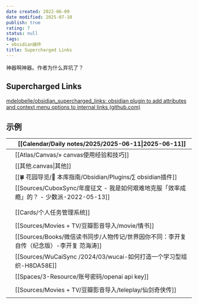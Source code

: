 ```yaml
---
date created: 2022-06-09
date modified: 2025-07-10
publish: true
rating: 7
status: null
tags:
- obsidian插件
title: Supercharged Links
---
```

神器啊神器。作者为什么弃坑了？

## Supercharged Links

[mdelobelle/obsidian_supercharged_links: obsidian plugin to add attributes and context menu options to internal links (github.com)](https://github.com/mdelobelle/obsidian_supercharged_links)

## 示例

|     | [[Calendar/Daily notes/2025/2025-06-11\|2025-06-11]] |
| --- | ----------------------------------------------- |
|     | [[Atlas/Canvas/» canvas使用经验和技巧]]                                |
|     | [[其他.canvas\|其他]]                               |
|     | [[🍀 花园导览/🧰 本库指南/Obsidian/Plugins/∑ obsidian插件]]                                |
|     | [[Sources/CuboxSync/年度征文 - 我是如何艰难地克服「效率成瘾」的？ - 少数派-2022-05-13]]   |
|     |                                                 |
|     |                                                 |
|     | [[Cards/个人任务管理系统]]                                    |
|     |                                                 |
|     | [[Sources/Movies + TV/豆瓣影音导入/movie/情书]]         |
|     | [[Sources/Books/微信读书同步/人物传记/世界因你不同：李开复自传（纪念版）-李开复 范海涛]]                   |
|     | [[Sources/WuCaiSync /2024/03/wucai-如何打造一个学习型组织-H8DA58E]]                   |
|     | [[Spaces/3-Resource/账号密码/openai api key]]                              |
|     |                                                 |
|     | [[Sources/Movies + TV/豆瓣影音导入/teleplay/仙剑奇侠传]]                                       |
|     |                                                 |
